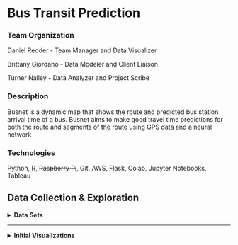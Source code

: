 # Bus Transit Prediction

<h3>Team Organization</h3>

Daniel Redder - Team Manager and Data Visualizer

Brittany Giordano - Data Modeler and Client Liaison

Turner Nalley - Data Analyzer and Project Scribe
 
<h3>Description</h3> 

Busnet is a dynamic map that shows the route and predicted bus station arrival time of a bus. Busnet aims to make good travel time predictions for both the route and segments of the route using GPS data and a neural network
 
<h3>Technologies</h3> 

Python, R, ~~Raspberry Pi~~, Git, AWS, Flask, Colab, Jupyter Notebooks, Tableau




<h2>Data Collection & Exploration</h2>



<details>
 <summary><strong>Data Sets</strong></summary>
  
  
  <h2>Live Marta Bus Data</h2>
 
  
  | Adherence | block_abbr | block_id | direction | last_updated | latitude | longitude | route | stop_id | timepoint | trip_id | vehicle |
| --- | ----------- | -------- | ------------ | -----------| -----------| -----------| -----------| -----------| -----------| -----------| -----------| 
| 0 |	39-7 |	341 |	Southbound |	2021-02-15 6:33:31 |	33.7837368 |	-84.267377 |	6 |	901155 |	Inman Park Station (North Loop) |	7035213 |	1530|

*figure 1*
  
  
  The data seen in *figure 1* is a sample of the live data we are collecting from marta. To do this we are using the [bus-transit](https://github.com/itsmarta/marta-python) python library to access marta's restfull api. The fields generated from this api vary slightly from the posted GTFS. \#TODO look into this

<details><summary><strong>Field Definitions</strong></summary>
  
  \
  **Adherence** :  The time either early (+) or late (-) a bus is to meeting its specificed arrival time at a stop
  
  
  **block_abbr** :  --unclear doesn't seem to match GTFS data--
  
  
  **block_id** : An id corresponding to the "block" the current trip resides in. A block is a set of trips made with the same vehicle (may or may not be distinct to one day)
  
  
  **direction** : Appears to be a String representing the current heading of the bus (cardinal Direction)
  
  **last_updated** : The time data was last reported from the bus
  
  **latitude** : a decimal degree between -90.0 and 90.0 representing the latitude of the bus
  
  
  **longitude** : a decimal degree between -180.0 and 180.0 representing the longitude of the bus
  
  
  **route** : The routeID the bus is currently servicing
  
  
  **stop_id** : Identifies the current next stop destination for the bus
  
  
  **timepoint** : Current Street of bus
  
  
  **trip_id** : Identifies the current trip --doesn't seem to match with GTFS trip data--
  
  
  **vehicle** : The unique ID identifying a specific bus
  
  </details>

  
  <h2>GTFS Data</h2>
  
  GTFS or General Transit Feed Specification is a standard data format used for transportation data. This data provides all the organizational information that links feed data to specific buses, routes, and stops. The documentation for this data including field specifications can be found here "[GTFS-Reference-Data](https://developers.google.com/transit/gtfs/reference#stop_timestxt)". MARTA's 2020 implementation of GTFS can be found [here](https://www.itsmarta.com/app-developer-resources.aspx) in the form of a zip folder with the following files inside. 


**agency**:

  | agency_id | agency_name | agency_url | agency_timezone | agency_lang | agency_phone | agency_email | 
| --- | ----------- | -------- | ------------ | -----------| -----------| -----------|
| MARTA |	Metropolitan Atlanta Rapid Transit Authority |	http://www.itsmarta.com |	America/New_York |	en |	(404)848-5000 |	custserv@itsmarta.com  |	

<details><summary><strong>Field Definitions</strong></summary>
  
  \
  **agency_id** :  Identifies a transit brandwhich is often synonymous with a transit agency. Note that in some cases, such as when a single agency operates multiple separate services, agencies and brands are distinct. This document uses the term "agency" in place of "brand". A dataset may contain data from multiple agencies. This field is required when the dataset contains data for multiple transit agencies, otherwise it is optional.

**agency_name** : Full name of the transit agency.

**agency_url** : URL of the transit agency.

**agency_timezone** : Timezone where the transit agency is located. If multiple agencies are specified in the dataset, each must have the same agency_timezone.
   
**agency_lang** :Primary language used by this transit agency. This field helps GTFS consumers choose capitalization rules and other language-specific settings for the dataset.

**agency_phone** : A voice telephone number for the specified agency. This field is a string value that presents the telephone number as typical for the agency's service area. It can and should contain punctuation marks to group the digits of the number. Dialable text (for example, TriMet's 503-238-RIDE) is permitted, but the field must not contain any other descriptive text.


**agency_email** : Email address actively monitored by the agency’s customer service department. This email address should be a direct contact point where transit riders can reach a customer service representative at the agency.

  
  </details>


**calendar**:

  | service_id | monday | tuesday | wednesday | thursday | friday | saturday | sunday | start-date | end-date |
| --- | ----------- | -------- | ------------ | -----------| -----------| -----------| -------| ---------| ---------|
| 2 |	0 |	0 |	0 |	0 |	0 | 0 |	0 | 20201205 | 20210423 |

<details><summary><strong>Field Definitions</strong></summary>
  
  \
  **service_id** : Uniquely identifies a set of dates when service is available for one or more routes. Each service_id value can appear at most once in a calendar.txt file.

  **monday** : Indicates whether the service operates on all Mondays in the date range specified by the start_date and end_date fields. Note that exceptions for particular dates    may be listed in calendar_dates.txt. Valid options are:

   1 - Service is available for all Mondays in the date range.
   0 - Service is not available for Mondays in the date range.
  **tuesday** : Functions in the same way as monday except applies to Tuesdays

  **wednesday** : Functions in the same way as monday except applies to Wednesdays

  **thursday** : Functions in the same way as monday except applies to Thursdays

  **friday** : Functions in the same way as monday except applies to Fridays

  **saturday** : Functions in the same way as monday except applies to Saturdays.

  **sunday** : Functions in the same way as monday except applies to Sundays.

  **start-date** : Start service day for the service interval.

  **end-date** : End service day for the service interval. This service day is included in the interval.

   
  
  </details>
  
**calendar_dates**:

  | service_id | date | exception_type | 
| --- | ----------- | -------- | 
| 20 |	20201224 |	1 |	

<details><summary><strong>Field Definitions</strong></summary>
  
  \
  **service_id** : Identifies a set of dates when a service exception occurs for one or more routes. Each (service_id, date) pair can only appear once in calendar_dates.txt if using calendar.txt and calendar_dates.txt in conjunction. If a service_id value appears in both calendar.txt and calendar_dates.txt, the information in calendar_dates.txt modifies the service information specified in calendar.txt.

  **date** :Date when service exception occurs.

  **exception_type** : Indicates whether service is available on the date specified in the date field. Valid options are:

1 - Service has been added for the specified date.
2 - Service has been removed for the specified date.
  
  </details>
  
**routes**:

 | route_id | route_short_name | route_long_name | route_desc | route_type | route_url | route_text_color | 
| --- | ----------- | -------- | ------------ | -----------| -----------| -----------| 
| 14901 |	2 |	Ponce de Leon Avenue / Druid Hills |	 |	3 |	 | 00FF00 |	

<details><summary><strong>Field Definitions</strong></summary>
  
  \
  **route_id** :  Identifies a route.

  **route_short_name** :  Short name of a route. This will often be a short, abstract identifier like "32", "100X", or "Green" that riders use to identify a route, but which doesn't give any indication of what places the route serves. Either route_short_name or route_long_name must be specified, or potentially both if appropriate.

  **route_long_name** :  Full name of a route. This name is generally more descriptive than the route_short_name and often includes the route's destination or stop. Either route_short_name or route_long_name must be specified, or potentially both if appropriate.

  **route_desc** :  Description of a route that provides useful, quality information. Do not simply duplicate the name of the route.
  **route_type** :  Indicates the type of transportation used on a route. Valid options are:

0 - Tram, Streetcar, Light rail. Any light rail or street level system within a metropolitan area.
1 - Subway, Metro. Any underground rail system within a metropolitan area.
2 - Rail. Used for intercity or long-distance travel.
3 - Bus. Used for short- and long-distance bus routes.
4 - Ferry. Used for short- and long-distance boat service.
5 - Cable tram. Used for street-level rail cars where the cable runs beneath the vehicle, e.g., cable car in San Francisco.
6 - Aerial lift, suspended cable car (e.g., gondola lift, aerial tramway). Cable transport where cabins, cars, gondolas or open chairs are suspended by means of one or more cables.
7 - Funicular. Any rail system designed for steep inclines.
11 - Trolleybus. Electric buses that draw power from overhead wires using poles.
12 - Monorail. Railway in which the track consists of a single rail or a beam.

  **route_url** :  URL of a web page about the particular route. Should be different from the agency.agency_url value.

  **route_text_color** :  Legible color to use for text drawn against a background of route_color. Defaults to black (000000) when omitted or left empty. The color difference between route_color and route_text_color should provide sufficient contrast when viewed on a black and white screen.

   
  
  </details>
  
**shapes**:

 | shape_id | shape_pt_lat | shape_pt_lon | shape_pt_sequence | 
| --- | ----------- | -------- | ------------ | 
| 117337 | 33.569089999999996 |	-84.40324|	1 |	

<details><summary><strong>Field Definitions</strong></summary>
  
  \
  **shape_id** : Identifies a shape.

  **shape_pt_lat** : Latitude of a shape point. Each record in shapes.txt represents a shape point used to define the shape.

  **shape_pt_lon** : Longitude of a shape point.

  **shape_pt_sequence** : Sequence in which the shape points connect to form the shape. Values must increase along the trip but do not need to be consecutive.
  
  </details>
  
**stop_times**:

 | trip_id | arrival_time | departure_time | stop_id | stop_sequence |
 | --------- | -------- | ------------- | ----- | ------- |
 | 6190019 | 25:20:00 | 25:20:00 | 907960 | 1 |
 
 <details><summary><strong>Field Definitions</strong></summary>
  
  \
  **trip_id** :  Identifies a trip.

  **arrival_id** : Arrival time at a specific stop for a specific trip on a route. If there are not separate times for arrival and departure at a stop, enter the same value for arrival_time and departure_time. For times occurring after midnight on the service day, enter the time as a value greater than 24:00:00 in HH:MM:SS local time for the day on which the trip schedule begins.

Scheduled stops where the vehicle strictly adheres to the specified arrival and departure times are timepoints. If this stop is not a timepoint, it is recommended to provide an estimated or interpolated time. If this is not available, arrival_time can be left empty. Further, indicate that interpolated times are provided with timepoint=0. If interpolated times are indicated with timepoint=0, then time points must be indicated with timepoint=1. Provide arrival times for all stops that are time points. An arrival time must be specified for the first and the last stop in a trip.

  **departure_time** : Departure time from a specific stop for a specific trip on a route. For times occurring after midnight on the service day, enter the time as a value greater than 24:00:00 in HH:MM:SS local time for the day on which the trip schedule begins. If there are not separate times for arrival and departure at a stop, enter the same value for arrival_time and departure_time. See the arrival_time description for more details about using timepoints correctly.

The departure_time field should specify time values whenever possible, including non-binding estimated or interpolated times between timepoints.

  **stop_id** : Identifies the serviced stop. All stops serviced during a trip must have a record in stop_times.txt. Referenced locations must be stops, not stations or station entrances. A stop may be serviced multiple times in the same trip, and multiple trips and routes may service the same stop.

  **stop_sequence** : Order of stops for a particular trip. The values must increase along the trip but do not need to be consecutive.
  
  </details>
  
**stops**:

 | stop_id | stop_code | stop_name | stop_lat | stop_lon |
 | --------- | -------- | ------------- | ----- | ------ |
 | 900142 | 99330 | CASCADE AVE SW @ ORLANDO ST SW| 33.727827 | -84.443085 |

<details><summary><strong>Field Definitions</strong></summary>
  
  \
  **stop_id** :  Identifies a stop, station, or station entrance.

The term "station entrance" refers to both station entrances and station exits. Stops, stations or station entrances are collectively referred to as locations. Multiple routes may use the same stop.

  **stop_code** : Short text or a number that identifies the location for riders. These codes are often used in phone-based transit information systems or printed on signage to make it easier for riders to get information for a particular location. The stop_code can be the same as stop_id if it is public facing. This field should be left empty for locations without a code presented to riders.

  **stop_name** : Name of the location. Use a name that people will understand in the local and tourist vernacular.

When the location is a boarding area (location_type=4), the stop_name should contains the name of the boarding area as displayed by the agency. It could be just one letter (like on some European intercity railway stations), or text like “Wheelchair boarding area” (NYC’s Subway) or “Head of short trains” (Paris’ RER).

Conditionally Required:
• Required for locations which are stops (location_type=0), stations (location_type=1) or entrances/exits (location_type=2).
• Optional for locations which are generic nodes (location_type=3) or boarding areas (location_type=4).

  **stop_lat** : Latitude of the location.

Conditionally Required:
• Required for locations which are stops (location_type=0), stations (location_type=1) or entrances/exits (location_type=2).
• Optional for locations which are generic nodes (location_type=3) or boarding areas (location_type=4).

  **stop_lon** : Longitude of the location.

Conditionally Required:
• Required for locations which are stops (location_type=0), stations (location_type=1) or entrances/exits (location_type=2).
• Optional for locations which are generic nodes (location_type=3) or boarding areas (location_type=4).
  
  </details>
  
**trips**:

| route_id | service_id | trip_id | trip_headsign | direction_id | block_id | shape_id |
| --------- | -------- | ------- | -------------- | --------- | ------- | ------ |
| 14974 | 3 | 6181301 | AUBURN AVE-PEACHTREE CTR-OLYMPIC PARK | 0 | 1031187 | 87791 |
 
 <details><summary><strong>Field Definitions</strong></summary>
  
  \
  **route_id** :  Identifies a route.

  **service_id** :  Identifies a set of dates when service is available for one or more routes.

  **trip_id** :  Identifies a trip.

  **trip_headsign** :  Text that appears on signage identifying the trip's destination to riders. Use this field to distinguish between different patterns of service on the same route. If the headsign changes during a trip, trip_headsign can be overridden by specifying values for the stop_times.stop_headsign.

  **direction_id** :  Indicates the direction of travel for a trip. This field is not used in routing; it provides a way to separate trips by direction when publishing time tables. Valid options are:

0 - Travel in one direction (e.g. outbound travel).
1 - Travel in the opposite direction (e.g. inbound travel).

  **block_id** :  Identifies the block to which the trip belongs. A block consists of a single trip or many sequential trips made using the same vehicle, defined by shared service days and block_id. A block_id can have trips with different service days, making distinct blocks. See the example below
  
  **shape_id** :  Identifies a geospatial shape that describes the vehicle travel path for a trip.

Conditionally required:
This field is required if the trip has continuous behavior defined, either at the route level or at the stop time level.
Otherwise, it's optional.
  
  </details>
  
 <h2>Gwinnett County Transit Feeds</h2>
 
The data found [here](https://transitfeeds.com/p/gwinnett-county-transit/862) contains historical GTFS data for Gwinnett County Transit system. This data includes information containing stops, stop times, and timetables. This data is a branch of GTFS data, and similarly the information including field specifications can be found here [GTFS-Reference-Data](https://developers.google.com/transit/gtfs/reference#stop_timestxt).


</details>

----


<details><summary><strong>Initial Visualizations</strong></summary>
 
 
 
 
 
 
 
 </details>










